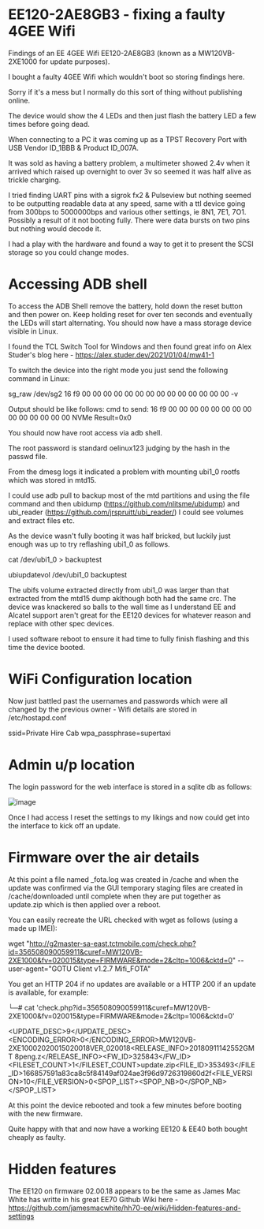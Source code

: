 # EE120-2AE8GB3 - fixing a faulty 4GEE Wifi
Findings of an EE 4GEE Wifi EE120-2AE8GB3 (known as a MW120VB-2XE1000 for update purposes).

I bought a faulty 4GEE Wifi which wouldn't boot so storing findings here. 

Sorry if it's a mess but I normally do this sort of thing without publishing online.

The device would show the 4 LEDs and then just flash the battery LED a few times before going dead. 

When connecting to a PC it was coming up as a TPST Recovery Port with USB Vendor ID_1BBB & Product ID_007A.

It was sold as having a battery problem, a multimeter showed 2.4v when it arrived which raised up overnight to over 3v so seemed it was half alive as trickle charging.

I tried finding UART pins with a sigrok fx2 & Pulseview but nothing seemed to be outputting readable data at any speed, same with a ttl device going from 300bps to 5000000bps and various other settings, ie 8N1, 7E1, 7O1. Possibly a result of it not booting fully. There were data bursts on two pins but nothing would decode it.

I had a play with the hardware and found a way to get it to present the SCSI storage so you could change modes.

# Accessing ADB shell
To access the ADB Shell remove the battery, hold down the reset button and then power on. 
Keep holding reset for over ten seconds and eventually the LEDs will start alternating.
You should now have a mass storage device visible in Linux.

I found the TCL Switch Tool for Windows and then found great info on Alex Studer's blog here - https://alex.studer.dev/2021/01/04/mw41-1

To switch the device into the right mode you just send the following command in Linux:

sg_raw /dev/sg2 16 f9 00 00 00 00 00 00 00 00 00 00 00 00 00 00 -v

Output should be like follows:
cmd to send: 
16 f9 00 00 00 00 00 00  00 00 00 00 00 00 00 00
NVMe Result=0x0

You should now have root access via adb shell.

The root password is standard oelinux123 judging by the hash in the passwd file.

From the dmesg logs it indicated a problem with mounting ubi1_0 rootfs which was stored in mtd15.

I could use adb pull to backup most of the mtd partitions and using the file command and then ubidump (https://github.com/nlitsme/ubidump) and ubi_reader (https://github.com/jrspruitt/ubi_reader/) I could see volumes and extract files etc.

As the device wasn't fully booting it was half bricked, but luckily just enough was up to try reflashing ubi1_0 as follows.

cat /dev/ubi1_0 > backuptest

ubiupdatevol /dev/ubi1_0 backuptest

The ubifs volume extracted directly from ubi1_0 was larger than that extracted from the mtd15 dump aklthough both had the same crc. The device was knackered so balls to the wall time as I understand EE and Alcatel support aren't great for the EE120 devices for whatever reason and replace with other spec devices.

I used software reboot to ensure it had time to fully finish flashing and this time the device booted.

# WiFi Configuration location
Now just battled past the usernames and passwords which were all changed by the previous owner - Wifi details are stored in /etc/hostapd.conf

ssid=Private Hire Cab
wpa_passphrase=supertaxi

# Admin u/p location
The login password for the web interface is stored in a sqlite db as follows:

![image](https://user-images.githubusercontent.com/32154290/127005315-88f95511-af9b-4e77-b6b3-4fdc57dbe7ad.png)

Once I had access I reset the settings to my likings and now could get into the interface to kick off an update.

# Firmware over the air details
At this point a file named _fota.log was created in /cache and when the update was confirmed via the GUI temporary staging files are created in /cache/downloaded until complete when they are put together as update.zip which is then applied over a reboot.

You can easily recreate the URL checked with wget as follows (using a made up IMEI):

wget "http://g2master-sa-east.tctmobile.com/check.php?id=356508090059911&curef=MW120VB-2XE1000&fv=020015&type=FIRMWARE&mode=2&cltp=1006&cktd=0" --user-agent="GOTU Client v1.2.7 Mifi_FOTA"

You get an HTTP 204 if no updates are available or a HTTP 200 if an update is available, for example:

└─# cat 'check.php?id=356508090059911&curef=MW120VB-2XE1000&fv=020015&type=FIRMWARE&mode=2&cltp=1006&cktd=0'
<?xml version="1.0" encoding="utf-8"?>
<GOTU><UPDATE_DESC>9</UPDATE_DESC><ENCODING_ERROR>0</ENCODING_ERROR><CUREF>MW120VB-2XE1000</CUREF><VERSION><TYPE>2</TYPE><FV>020015</FV><TV>020018</TV><SVN>VER_020018</SVN><RELEASE_INFO><year>2018</year><month>09</month><day>11</day><hour>14</hour><minute>25</minute><second>52</second><timezone>GMT 8</timezone><publisher>peng.z</publisher></RELEASE_INFO></VERSION><FIRMWARE><FW_ID>325843</FW_ID><FILESET_COUNT>1</FILESET_COUNT><FILESET><FILE><FILENAME>update.zip</FILENAME><FILE_ID>353493</FILE_ID><SIZE>16685759</SIZE><CHECKSUM>1a83ca8c5f84149af024ae3f96d9726319860d2f</CHECKSUM><FILE_VERSION>10</FILE_VERSION><INDEX>0</INDEX></FILE></FILESET></FIRMWARE><SPOP_LIST><SPOP_NB>0</SPOP_NB></SPOP_LIST><DESCRIPTION/></GOTU>

At this point the device rebooted and took a few minutes before booting with the new firmware.

Quite happy with that and now have a working EE120 & EE40 both bought cheaply as faulty.

# Hidden features
The EE120 on firmware 02.00.18 appears to be the same as James Mac White has writte in his great EE70 Github Wiki here - https://github.com/jamesmacwhite/hh70-ee/wiki/Hidden-features-and-settings
